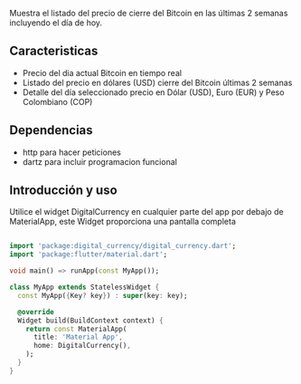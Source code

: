 

Muestra el listado del precio de cierre del Bitcoin en las últimas 2 semanas incluyendo el día de hoy.

## Caracteristicas

- Precio del dia actual Bitcoin en tiempo real
- Listado del precio en dólares (USD) cierre del Bitcoin últimas 2 semanas
- Detalle del día seleccionado precio en Dólar (USD), Euro (EUR) y Peso Colombiano (COP)

## Dependencias

- http para hacer peticiones
- dartz para incluir programacion funcional


## Introducción y uso

Utilice el widget DigitalCurrency en cualquier parte del app por debajo de MaterialApp,
este Widget proporciona una pantalla completa 

```dart

import 'package:digital_currency/digital_currency.dart';
import 'package:flutter/material.dart';

void main() => runApp(const MyApp());

class MyApp extends StatelessWidget { 
  const MyApp({Key? key}) : super(key: key);

  @override
  Widget build(BuildContext context) {
    return const MaterialApp(
      title: 'Material App',
      home: DigitalCurrency(),
    );
  }
}


```
